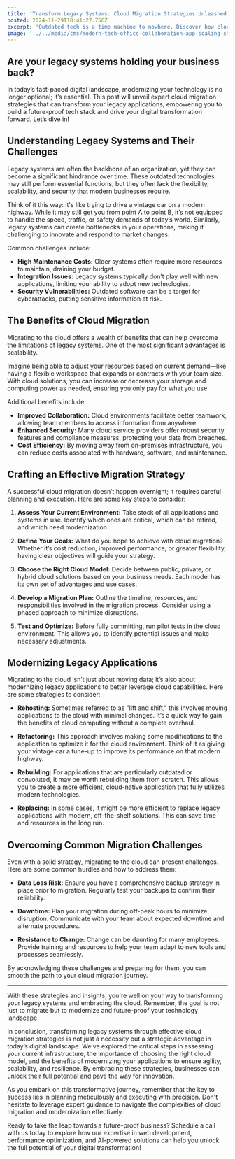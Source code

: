 ```yaml
---
title: 'Transform Legacy Systems: Cloud Migration Strategies Unleashed'
posted: 2024-11-29T18:41:27.756Z
excerpt: 'Outdated tech is a time machine to nowhere. Discover how cloud migration turns legacy challenges into future opportunities. Ready to leap ahead? Let’s reimagine your tech together!'
image: '../../media/cms/modern-tech-office-collaboration-app-scaling-strategies.png'
---
```


## Are your legacy systems holding your business back?

In today’s fast-paced digital landscape, modernizing your technology is no longer optional; it’s essential. This post will unveil expert cloud migration strategies that can transform your legacy applications, empowering you to build a future-proof tech stack and drive your digital transformation forward. Let’s dive in!

## Understanding Legacy Systems and Their Challenges

Legacy systems are often the backbone of an organization, yet they can become a significant hindrance over time. These outdated technologies may still perform essential functions, but they often lack the flexibility, scalability, and security that modern businesses require.

Think of it this way: it's like trying to drive a vintage car on a modern highway. While it may still get you from point A to point B, it’s not equipped to handle the speed, traffic, or safety demands of today’s world. Similarly, legacy systems can create bottlenecks in your operations, making it challenging to innovate and respond to market changes.

Common challenges include:

- **High Maintenance Costs:** Older systems often require more resources to maintain, draining your budget.
- **Integration Issues:** Legacy systems typically don’t play well with new applications, limiting your ability to adopt new technologies.
- **Security Vulnerabilities:** Outdated software can be a target for cyberattacks, putting sensitive information at risk.

## The Benefits of Cloud Migration

Migrating to the cloud offers a wealth of benefits that can help overcome the limitations of legacy systems. One of the most significant advantages is scalability.

Imagine being able to adjust your resources based on current demand—like having a flexible workspace that expands or contracts with your team size. With cloud solutions, you can increase or decrease your storage and computing power as needed, ensuring you only pay for what you use.

Additional benefits include:

- **Improved Collaboration:** Cloud environments facilitate better teamwork, allowing team members to access information from anywhere.
- **Enhanced Security:** Many cloud service providers offer robust security features and compliance measures, protecting your data from breaches.
- **Cost Efficiency:** By moving away from on-premises infrastructure, you can reduce costs associated with hardware, software, and maintenance.

## Crafting an Effective Migration Strategy

A successful cloud migration doesn’t happen overnight; it requires careful planning and execution. Here are some key steps to consider:

1. **Assess Your Current Environment:** Take stock of all applications and systems in use. Identify which ones are critical, which can be retired, and which need modernization.
2. **Define Your Goals:** What do you hope to achieve with cloud migration? Whether it’s cost reduction, improved performance, or greater flexibility, having clear objectives will guide your strategy.

3. **Choose the Right Cloud Model:** Decide between public, private, or hybrid cloud solutions based on your business needs. Each model has its own set of advantages and use cases.

4. **Develop a Migration Plan:** Outline the timeline, resources, and responsibilities involved in the migration process. Consider using a phased approach to minimize disruptions.

5. **Test and Optimize:** Before fully committing, run pilot tests in the cloud environment. This allows you to identify potential issues and make necessary adjustments.

## Modernizing Legacy Applications

Migrating to the cloud isn’t just about moving data; it’s also about modernizing legacy applications to better leverage cloud capabilities. Here are some strategies to consider:

- **Rehosting:** Sometimes referred to as "lift and shift," this involves moving applications to the cloud with minimal changes. It’s a quick way to gain the benefits of cloud computing without a complete overhaul.

- **Refactoring:** This approach involves making some modifications to the application to optimize it for the cloud environment. Think of it as giving your vintage car a tune-up to improve its performance on that modern highway.

- **Rebuilding:** For applications that are particularly outdated or convoluted, it may be worth rebuilding them from scratch. This allows you to create a more efficient, cloud-native application that fully utilizes modern technologies.

- **Replacing:** In some cases, it might be more efficient to replace legacy applications with modern, off-the-shelf solutions. This can save time and resources in the long run.

## Overcoming Common Migration Challenges

Even with a solid strategy, migrating to the cloud can present challenges. Here are some common hurdles and how to address them:

- **Data Loss Risk:** Ensure you have a comprehensive backup strategy in place prior to migration. Regularly test your backups to confirm their reliability.

- **Downtime:** Plan your migration during off-peak hours to minimize disruption. Communicate with your team about expected downtime and alternate procedures.

- **Resistance to Change:** Change can be daunting for many employees. Provide training and resources to help your team adapt to new tools and processes seamlessly.

By acknowledging these challenges and preparing for them, you can smooth the path to your cloud migration journey.

---

With these strategies and insights, you're well on your way to transforming your legacy systems and embracing the cloud. Remember, the goal is not just to migrate but to modernize and future-proof your technology landscape.

In conclusion, transforming legacy systems through effective cloud migration strategies is not just a necessity but a strategic advantage in today’s digital landscape. We’ve explored the critical steps in assessing your current infrastructure, the importance of choosing the right cloud model, and the benefits of modernizing your applications to ensure agility, scalability, and resilience. By embracing these strategies, businesses can unlock their full potential and pave the way for innovation.

As you embark on this transformative journey, remember that the key to success lies in planning meticulously and executing with precision. Don't hesitate to leverage expert guidance to navigate the complexities of cloud migration and modernization effectively.

Ready to take the leap towards a future-proof business? Schedule a call with us today to explore how our expertise in web development, performance optimization, and AI-powered solutions can help you unlock the full potential of your digital transformation!
